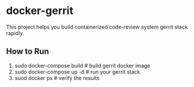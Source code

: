 # docker-gerrit
This project helps you build containerized code-review system gerrit stack rapidly.

## How to Run
1. sudo docker-compose build # build gerrit docker image
2. sudo docker-compose up -d # run your gerrit stack
3. suod docker ps # verify the results
